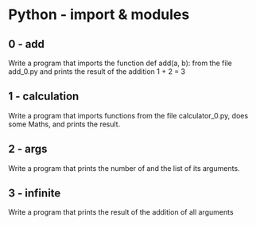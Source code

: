 # Python - import & modules #

## 0 - add
Write a program that imports the function def add(a, b): from the file add\_0.py and prints the result of the addition 1 + 2 = 3

## 1 - calculation
Write a program that imports functions from the file calculator\_0.py, does some Maths, and prints the result.

## 2 - args
Write a program that prints the number of and the list of its arguments.

## 3 - infinite
Write a program that prints the result of the addition of all arguments
